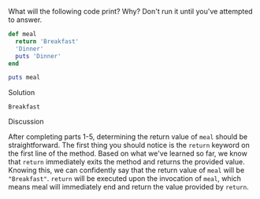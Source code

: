 What will the following code print? Why? Don't run it until you've attempted to answer.

```ruby
def meal
  return 'Breakfast'
  'Dinner'
  puts 'Dinner'
end

puts meal
```

Solution

```
Breakfast
```

Discussion

After completing parts 1-5, determining the return value of `meal` should be straightforward. The first thing you should notice is the `return` keyword on the first line of the method. Based on what we've learned so far, we know that `return` immediately exits the method and returns the provided value. Knowing this, we can confidently say that the return value of `meal` will be `"Breakfast"`. `return` will be executed upon the invocation of `meal`, which means meal will immediately end and return the value provided by `return`.
